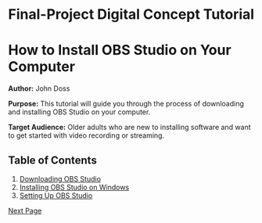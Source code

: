 # Final-Project  Digital Concept Tutorial

# How to Install OBS Studio on Your Computer
**Author:** John Doss 

**Purpose:** This tutorial will guide you through the process of downloading and installing OBS Studio on your computer. 

**Target Audience:** Older adults who are new to installing software and want to get started with video recording or streaming.



## Table of Contents
1. [Downloading OBS Studio](downloading-obs.md)
2. [Installing OBS Studio on Windows](installing-obs-windows.md)
3. [Setting Up OBS Studio](setting-up-obs.md)


[Next Page](downloading=bos.md)
